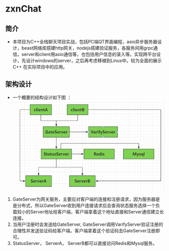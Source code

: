 
# zxnChat

## 简介

- 本项目为C++全栈聊天项目实战，包括PC端QT界面编程，asio异步服务器设计，beast网络库搭建http网关，nodejs搭建验证服务，各服务间用grpc通信，server和client用asio通信等，也包括用户信息的录入等。实现跨平台设计，先设计windows的server，之后再考虑移植到Linux中。较为全面的展示C++ 在实际项目中的应用。

## 架构设计

- 一个概要的结构设计如下图 ： ![alt text](image.png)

1. GateServer为网关服务，主要应对客户端的连接和注册请求，因为服务器是是分布式，所以GateServer收到用户连接请求后会查询状态服务选择一个负载较小的Server地址给客户端，客户端拿着这个地址直接和Server通信建立长连接。
2. 当用户注册时会发送给GateServer, GateServer调用VarifyServer验证注册的合理性并发送验证码给客户端，客户端拿着这个验证码去GateServer注册即可。
3. StatusServer， ServerA， ServerB都可以直接访问Redis和Mysql服务。


